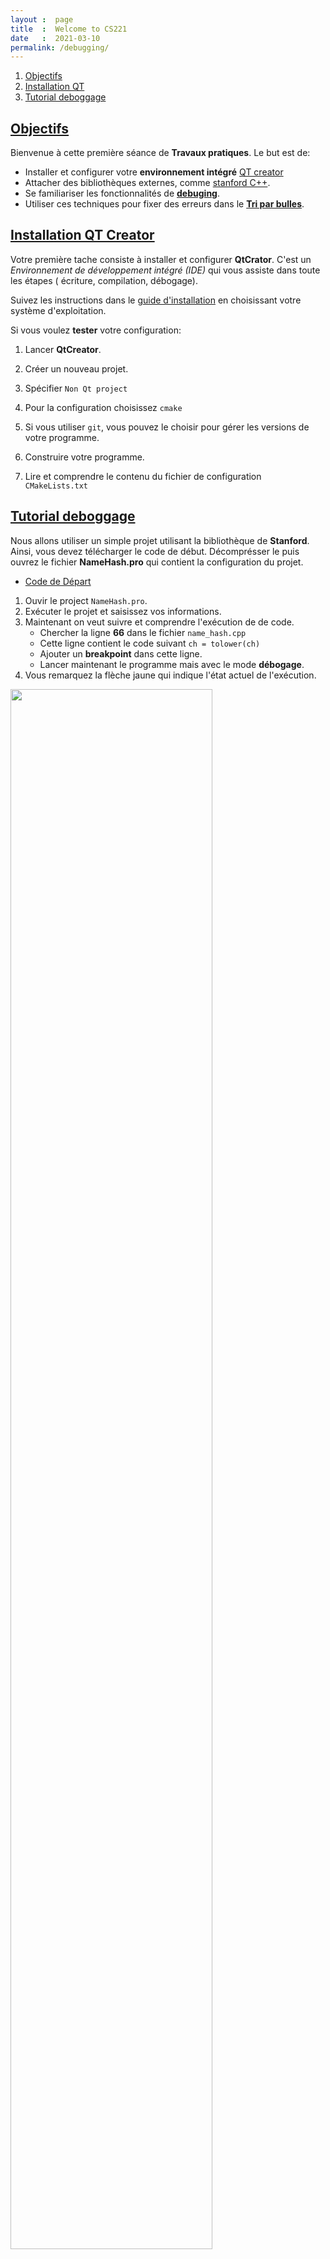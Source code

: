 ```yaml
---
layout :  page
title  :  Welcome to CS221
date   :  2021-03-10
permalink: /debugging/
---
```


1. [Objectifs](#goals)
2. [Installation QT](#installQt) 
3. [Tutorial deboggage](#debug)

## [Objectifs](#goals)
<a name='goals'></a>

Bienvenue à cette première séance de **Travaux pratiques**. Le but est de:

- Installer et configurer votre **environnement intégré** [QT creator](https://www.qt.io/product/development-tools)
- Attacher des bibliothèques externes, comme [stanford C++](https://www.url.com).
- Se familiariser  les fonctionnalités de **[debuging](https://en.wikipedia.org/wiki/Debugging)**.
- Utiliser ces techniques pour fixer des erreurs dans le **[Tri par bulles](https://en.wikipedia.org/wiki/Bubble_sort)**.


## [Installation QT Creator](#installQt)
<a name='installQt'></a>


Votre première tache consiste à installer et configurer **QtCrator**. C'est un
*Environnement de développement intégré (IDE)* qui vous assiste dans toute les
étapes ( écriture, compilation, débogage).


Suivez les instructions dans le [guide d'installation](https://doc.qt.io/qt-5/gettingstarted.html) en
choisissant votre système d'exploitation.


Si vous voulez **tester** votre configuration:

1. Lancer **QtCreator**.
2. Créer un nouveau projet.
3. Spécifier `Non Qt project`
4. Pour la configuration choisissez `cmake`
5. Si vous utiliser `git`, vous pouvez le choisir pour gérer les versions de
   votre programme.

6. Construire votre programme.
7. Lire et comprendre le contenu du fichier de configuration `CMakeLists.txt`



## [Tutorial deboggage](#debug)
<a name='debug'></a>

Nous allons utiliser un simple projet utilisant la bibliothèque de **Stanford**.
Ainsi, vous devez télécharger le code de début. Décomprésser le puis ouvrez le fichier **NameHash.pro** qui contient la configuration du projet.

- <a href="{{ site.url }} {{site.baseurl}}/assets/code/ass/HW0_NameHash.zip"> Code de Départ</a>


1. Ouvir le project `NameHash.pro`.
2. Exécuter le projet et saisissez vos informations.
3. Maintenant on veut suivre et comprendre l'exécution de de code. 
    - Chercher la ligne **66** dans le fichier `name_hash.cpp`
    - Cette ligne contient le code suivant `ch = tolower(ch)`
    - Ajouter un **breakpoint** dans cette ligne.
    - Lancer maintenant le programme mais avec le mode **débogage**.
4. Vous remarquez la flèche jaune qui indique l'état actuel de l'exécution.


 <img src="{{ site.url }}{{ site.baseurl }}/assets/debugging/deb_arrow.png" width="80%" class="figcenter">



